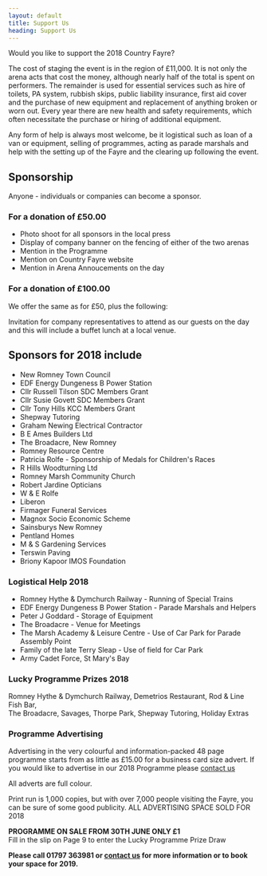 ```yaml
---
layout: default
title: Support Us
heading: Support Us
---
```

Would you like to support the 2018 Country Fayre?

The cost of staging the event is in the region of £11,000. It is not only the arena acts that cost the money, although nearly half of the total is spent on performers. The remainder is used for essential services such as hire of toilets, PA system, rubbish skips, public liability insurance, first aid cover and the purchase of new equipment and replacement of anything broken or worn out. Every year there are new health and safety requirements, which often necessitate the purchase or hiring of additional equipment.

Any form of help is always most welcome, be it logistical such as loan of a van or equipment, selling of programmes, acting as parade marshals and help with the setting up of the Fayre and the clearing up following the event.

## Sponsorship

Anyone - individuals or companies can become a sponsor.

<div class="row">
  <div class="col-xs-12 col-sm-6">
    <div class="panel panel-default">
      <div class="panel-heading">
        <h3 class="panel-title">For a donation of &pound;50.00</h3>
      </div>
      <div class="panel-body">
        <ul>
          <li>Photo shoot for all sponsors in the local press</li>
          <li>Display of company banner on the fencing of either of the two arenas</li>
          <li>Mention in the Programme</li>
          <li>Mention on Country Fayre website</li>
          <li>Mention in Arena Annoucements on the day</li>
        </ul>
      </div>
    </div>
  </div>
  <div class="col-xs-12 col-sm-6">
    <div class="panel panel-default">
      <div class="panel-heading">
        <h3 class="panel-title">For a donation of &pound;100.00</h3>
      </div>
      <div class="panel-body">
        <p>We offer the same as for &pound;50, plus the following:</p>
        <p>Invitation for company representatives to attend as our guests on the day and this will include a buffet lunch at a local venue.</p>
      </div>
    </div>
  </div>
</div>

## Sponsors for 2018 include

* New Romney Town Council
* EDF Energy Dungeness B Power Station
* Cllr Russell Tilson SDC Members Grant 
* Cllr Susie Govett SDC Members Grant
* Cllr Tony Hills KCC Members Grant 
* Shepway Tutoring
* Graham Newing Electrical Contractor
* B E Ames Builders Ltd
* The Broadacre, New Romney
* Romney Resource Centre
* Patricia Rolfe - Sponsorship of Medals for Children's Races
* R Hills Woodturning Ltd 
* Romney Marsh Community Church
* Robert Jardine Opticians
* W & E Rolfe
* Liberon
* Firmager Funeral Services
* Magnox Socio Economic Scheme
* Sainsburys New Romney
* Pentland Homes
* M & S Gardening Services
* Terswin Paving
* Briony Kapoor IMOS Foundation

### Logistical Help 2018

* Romney Hythe & Dymchurch Railway - Running of Special Trains
* EDF Energy Dungeness B Power Station - Parade Marshals and Helpers
* Peter J Goddard - Storage of Equipment
* The Broadacre - Venue for Meetings
* The Marsh Academy & Leisure Centre - Use of Car Park for Parade Assembly Point
* Family of the late Terry Sleap - Use of field for Car Park
* Army Cadet Force, St Mary's Bay

### Lucky Programme Prizes 2018

Romney Hythe & Dymchurch Railway, Demetrios Restaurant, Rod & Line Fish Bar,\
The Broadacre, Savages, Thorpe Park, Shepway Tutoring, Holiday Extras

### Programme Advertising

Advertising in the very colourful and information-packed 48 page programme starts from as little as £15.00 for a business card size advert. If you would like to advertise in our 2018 Programme please [contact us](/contactUs)

All adverts are full colour.

Print run is 1,000 copies, but with over 7,000 people visiting the Fayre, you can be sure of some good publicity.   ALL ADVERTISING SPACE SOLD FOR 2018

**PROGRAMME ON SALE FROM 30TH JUNE ONLY £1**\
Fill in the slip on Page 9 to enter the Lucky Programme Prize Draw

**Please call 01797 363981 or [contact us](/contactUs) for more information or to book your space for 2019.**
